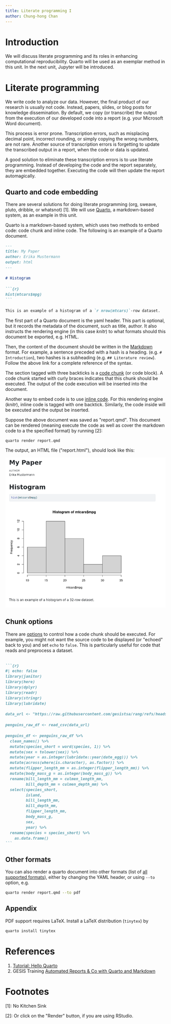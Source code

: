```yaml
---
title: Literate programming I
author: Chung-hong Chan
---
```


# Introduction

We will discuss literate programming and its roles in enhancing computational reproducibility. Quarto will be used as an exemplar method in this unit. In the next unit, Jupyter will be introduced.

# Literate programming

We write code to analyze our data. However, the final product of our research is usually not code. Instead, papers, slides, or blog posts for knowledge dissemination. By default, we copy (or transcribe) the output from the execution of our developed code into a report (e.g. your Microsoft Word document).

This process is error prone. Transcription errors, such as misplacing decimal point, incorrect rounding, or simply copying the wrong numbers, are not rare. Another source of transcription errors is forgetting to update the transcribed output in a report, when the code or data is updated.

A good solution to eliminate these transcription errors is to use literate programming. Instead of developing the code and the report separately, they are embedded together. Executing the code will then update the report automa*g*ically.

## Quarto and code embedding

There are several solutions for doing literate programming (org, sweave, pluto, dribble, or whatsnot) [1]. We will use [Quarto](https://quarto.org/), a markdown-based system, as an example in this unit.

Quarto is a markdown-based system, which uses two methods to embed code: code chunk and inline code. The following is an example of a Quarto document.

````markdown
---
title: My Paper
author: Erika Mustermann
output: html
---

# Histogram

```{r}
hist(mtcars$mpg)
```

This is an example of a histogram of a `r nrow(mtcars)`-row dataset.

````

The first part of a Quarto document is the yaml header. This part is optional, but it records the metadata of the document, such as title, author. It also instructs the rendering engine (in this case *knitr*) to what formats should this document be exported, e.g. HTML.

Then, the content of the document should be written in the [Markdown](https://quarto.org/docs/authoring/markdown-basics.html) format. For example, a sentence preceded with a hash is a heading. (e.g. `# Introduction`), two hashes is a subheading (e.g. `## Literature review`). Follow the above link for a complete reference of the syntax.

The section tagged with three backticks is a [code chunk](https://quarto.org/docs/computations/execution-options.html) (or code block). A code chunk started with curly braces indicates that this chunk should be executed. The output of the code execution will be inserted into the document.

Another way to embed code is to use [inline code](https://quarto.org/docs/computations/inline-code.html). For this rendering engine (*knitr*), inline code is tagged with one backtick. Similarly, the code inside will be executed and the output be inserted.

Suppose the above document was saved as "report.qmd". This document can be rendered (meaning execute the code as well as cover the markdown code to a the specified format) by running [2]:

```sh
quarto render report.qmd
```

The output, an HTML file ("report.html"), should look like this:

![](screenshots/quarto/fig1.png)

## Chunk options

There are [options](https://quarto.org/docs/computations/execution-options.html#output-options) to control how a code chunk should be executed. For example, you might not want the source code to be displayed (or "echoed" back to you) and set `echo` to `false`. This is particularly useful for code that reads and preprocess a dataset.

````markdown

```{r}
#| echo: false
library(janitor)
library(here)
library(dplyr)
library(readr)
library(stringr)
library(lubridate)

data_url <- "https://raw.githubusercontent.com/gesistsa/rang/refs/heads/v0.3/inst/turing/data_raw/penguins_raw.csv"

penguins_raw_df <- read_csv(data_url)

penguins_df <- penguins_raw_df %>%
  clean_names() %>%
  mutate(species_short = word(species, 1)) %>%
  mutate(sex = tolower(sex)) %>%
  mutate(year = as.integer(lubridate::year(date_egg))) %>%
  mutate(across(where(is.character), as.factor)) %>%
  mutate(flipper_length_mm = as.integer(flipper_length_mm)) %>%
  mutate(body_mass_g = as.integer(body_mass_g)) %>%
  rename(bill_length_mm = culmen_length_mm,
         bill_depth_mm = culmen_depth_mm) %>%
  select(species_short,
         island,
         bill_length_mm,
         bill_depth_mm,
         flipper_length_mm,
         body_mass_g,
         sex,
         year) %>%
  rename(species = species_short) %>%
    as.data.frame()
```

````

## Other formats

You can also render a quarto document into other formats (list of [all supported formats](https://quarto.org/docs/output-formats/all-formats.html)), either by changing the YAML header, or using `--to` option, e.g.

```sh
quarto render report.qmd --to pdf
```

## Appendix

PDF support requires LaTeX. Install a LaTeX distribution (`tinytex`) by

```sh
quarto install tinytex
```

# References

1. [Tutorial: Hello Quarto](https://quarto.org/docs/get-started/hello/rstudio.html)
2. GESIS Training [Automated Reports & Co with Quarto and Markdown](https://gesiscss.github.io/quarto-workshop/)

# Footnotes

[1]: No Kitchen Sink

[2]: Or click on the "Render" button, if you are using RStudio. 
